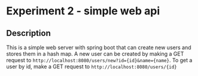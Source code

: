 # Experiment 2 - simple web api

## Description

This is a simple web server with spring boot that can create new users and stores them in a hash map. A new user can be created by making a GET request to `http://localhost:8080/users/new?id={id}&name={name}`. To get a user by id, make a GET request to `http://localhost:8080/users/{id}`
